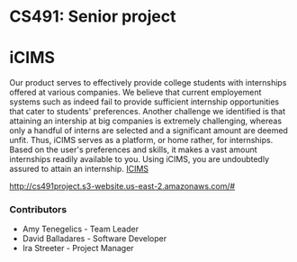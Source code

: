 # CS491: Senior project
# iCIMS
Our product serves to effectively provide college students with internships offered at various companies.
We believe that current employement systems such as indeed 
fail to provide sufficient internship opportunities that cater to students'
preferences. Another challenge we identified is that attaining an intership at 
big companies is extremely challenging, whereas only a handful of interns are selected 
and a significant amount are deemed unfit. Thus, iCIMS serves as a platform, or home rather,
for internships. Based on the user's preferences and skills, it makes a vast amount internships readily available to
you. Using iCIMS, you are undoubtedly assured to attain an internship.
[ICIMS](https://www.icims.com/)

http://cs491project.s3-website.us-east-2.amazonaws.com/#

### Contributors
* Amy Tenegelics - Team Leader
* David Balladares - Software Developer
* Ira Streeter - Project Manager


